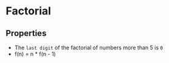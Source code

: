 # Factorial

## Properties
- The `last digit` of the factorial of numbers more than 5 is `0`
- f(n) = n * f(n - 1)
